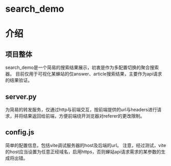 # search_demo


# 介绍
## 项目整体
search_demo是一个简易的搜索结果展示，初衷是作为多配置切换的聚合搜索器。
目前仅用于可视化某蝉站的仅answer、article搜索结果，主要作为api请求的结果验证。
## server.py 
为简易的转发服务，仅通过http与前端交互，按前端提供的url与headers进行请求，并将结果返回给前端，方便前端绕开浏览器对referer的更改限制。
## config.js
简单的配置信息，包括vite调试服务器的host及后端的url。
注意，经过测试，vite的host应当设置为任意正经域名，启用https，否则蝉站api请求需求的某参数的生成将出错。